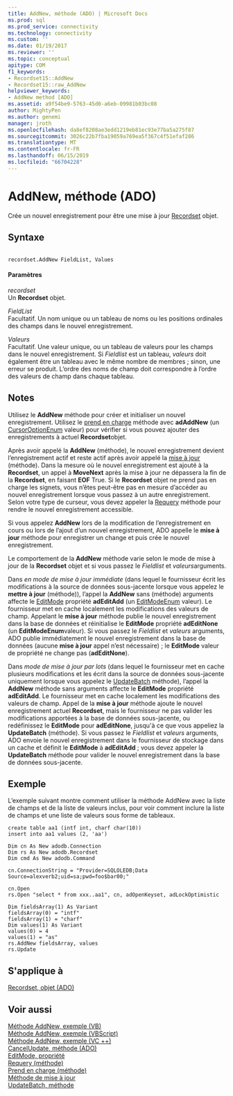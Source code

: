 ```yaml
---
title: AddNew, méthode (ADO) | Microsoft Docs
ms.prod: sql
ms.prod_service: connectivity
ms.technology: connectivity
ms.custom: ''
ms.date: 01/19/2017
ms.reviewer: ''
ms.topic: conceptual
apitype: COM
f1_keywords:
- Recordset15::AddNew
- Recordset15::raw_AddNew
helpviewer_keywords:
- AddNew method [ADO]
ms.assetid: a9f54be9-5763-45d0-a6eb-09981b03bc08
author: MightyPen
ms.author: genemi
manager: jroth
ms.openlocfilehash: da8ef8208ae3edd1219eb81ec93e77ba5a275f87
ms.sourcegitcommit: 3026c22b7fba19059a769ea5f367c4f51efaf286
ms.translationtype: MT
ms.contentlocale: fr-FR
ms.lasthandoff: 06/15/2019
ms.locfileid: "66704228"
---
```

# <a name="addnew-method-ado"></a>AddNew, méthode (ADO)
Crée un nouvel enregistrement pour être une mise à jour [Recordset](../../../ado/reference/ado-api/recordset-object-ado.md) objet.  
  
## <a name="syntax"></a>Syntaxe  
  
```  
  
recordset.AddNew FieldList, Values  
```  
  
#### <a name="parameters"></a>Paramètres  
 *recordset*  
 Un **Recordset** objet.  
  
 *FieldList*  
 Facultatif. Un nom unique ou un tableau de noms ou les positions ordinales des champs dans le nouvel enregistrement.  
  
 *Valeurs*  
 Facultatif. Une valeur unique, ou un tableau de valeurs pour les champs dans le nouvel enregistrement. Si *Fieldlist* est un tableau, *valeurs* doit également être un tableau avec le même nombre de membres ; sinon, une erreur se produit. L’ordre des noms de champ doit correspondre à l’ordre des valeurs de champ dans chaque tableau.  
  
## <a name="remarks"></a>Notes  
 Utilisez le **AddNew** méthode pour créer et initialiser un nouvel enregistrement. Utilisez le [prend en charge](../../../ado/reference/ado-api/supports-method.md) méthode avec **adAddNew** (un [CursorOptionEnum](../../../ado/reference/ado-api/cursoroptionenum.md) valeur) pour vérifier si vous pouvez ajouter des enregistrements à actuel **Recordset**objet.  
  
 Après avoir appelé la **AddNew** (méthode), le nouvel enregistrement devient l’enregistrement actif et reste actif après avoir appelé la [mise à jour](../../../ado/reference/ado-api/update-method.md) (méthode). Dans la mesure où le nouvel enregistrement est ajouté à la **Recordset**, un appel à **MoveNext** après la mise à jour ne dépassera la fin de la **Recordset**, en faisant **EOF**  True. Si le **Recordset** objet ne prend pas en charge les signets, vous n’êtes peut-être pas en mesure d’accéder au nouvel enregistrement lorsque vous passez à un autre enregistrement. Selon votre type de curseur, vous devez appeler la [Requery](../../../ado/reference/ado-api/requery-method.md) méthode pour rendre le nouvel enregistrement accessible.  
  
 Si vous appelez **AddNew** lors de la modification de l’enregistrement en cours ou lors de l’ajout d’un nouvel enregistrement, ADO appelle le **mise à jour** méthode pour enregistrer un change et puis crée le nouvel enregistrement.  
  
 Le comportement de la **AddNew** méthode varie selon le mode de mise à jour de la **Recordset** objet et si vous passez le *Fieldlist* et *valeurs*arguments.  
  
 Dans *en mode de mise à jour immédiate* (dans lequel le fournisseur écrit les modifications à la source de données sous-jacente lorsque vous appelez le **mettre à jour** (méthode)), l’appel la **AddNew** sans (méthode) arguments affecte le [EditMode](../../../ado/reference/ado-api/editmode-property.md) propriété **adEditAdd** (un [EditModeEnum](../../../ado/reference/ado-api/editmodeenum.md) valeur). Le fournisseur met en cache localement les modifications des valeurs de champ. Appelant le **mise à jour** méthode publie le nouvel enregistrement dans la base de données et réinitialise le **EditMode** propriété **adEditNone** (un **EditModeEnum**valeur). Si vous passez le *Fieldlist* et *valeurs* arguments, ADO publie immédiatement le nouvel enregistrement dans la base de données (aucune **mise à jour** appel n’est nécessaire) ; le **EditMode**  valeur de propriété ne change pas (**adEditNone**).  
  
 Dans *mode de mise à jour par lots* (dans lequel le fournisseur met en cache plusieurs modifications et les écrit dans la source de données sous-jacente uniquement lorsque vous appelez le [UpdateBatch](../../../ado/reference/ado-api/updatebatch-method.md) méthode), l’appel la **AddNew** méthode sans arguments affecte le **EditMode** propriété **adEditAdd**. Le fournisseur met en cache localement les modifications des valeurs de champ. Appel de la **mise à jour** méthode ajoute le nouvel enregistrement actuel **Recordset**, mais le fournisseur ne pas valider les modifications apportées à la base de données sous-jacente, ou redéfinissez le **EditMode** pour **adEditNone**, jusqu'à ce que vous appeliez la **UpdateBatch** (méthode). Si vous passez le *Fieldlist* et *valeurs* arguments, ADO envoie le nouvel enregistrement dans le fournisseur de stockage dans un cache et définit le **EditMode** à **adEditAdd** ; vous devez appeler la **UpdateBatch** méthode pour valider le nouvel enregistrement dans la base de données sous-jacente.  
  
## <a name="example"></a>Exemple  
 L’exemple suivant montre comment utiliser la méthode AddNew avec la liste de champs et de la liste de valeurs inclus, pour voir comment inclure la liste de champs et une liste de valeurs sous forme de tableaux.  
  
```  
create table aa1 (intf int, charf char(10))  
insert into aa1 values (2, 'aa')  
  
Dim cn As New adodb.Connection  
Dim rs As New adodb.Recordset  
Dim cmd As New adodb.Command  
  
cn.ConnectionString = "Provider=SQLOLEDB;Data Source=alexverb2;uid=sa;pwd=foo$bar00;"  
  
cn.Open  
rs.Open "select * from xxx..aa1", cn, adOpenKeyset, adLockOptimistic  
  
Dim fieldsArray(1) As Variant  
fieldsArray(0) = "intf"  
fieldsArray(1) = "charf"  
Dim values(1) As Variant  
values(0) = 4  
values(1) = "as"  
rs.AddNew fieldsArray, values  
rs.Update  
```  
  
## <a name="applies-to"></a>S'applique à  
 [Recordset, objet (ADO)](../../../ado/reference/ado-api/recordset-object-ado.md)  
  
## <a name="see-also"></a>Voir aussi  
 [Méthode AddNew, exemple (VB)](../../../ado/reference/ado-api/addnew-method-example-vb.md)   
 [Méthode AddNew, exemple (VBScript)](../../../ado/reference/ado-api/addnew-method-example-vbscript.md)   
 [Méthode AddNew, exemple (VC ++)](../../../ado/reference/ado-api/addnew-method-example-vc.md)   
 [CancelUpdate, méthode (ADO)](../../../ado/reference/ado-api/cancelupdate-method-ado.md)   
 [EditMode, propriété](../../../ado/reference/ado-api/editmode-property.md)   
 [Requery (méthode)](../../../ado/reference/ado-api/requery-method.md)   
 [Prend en charge (méthode)](../../../ado/reference/ado-api/supports-method.md)   
 [Méthode de mise à jour](../../../ado/reference/ado-api/update-method.md)   
 [UpdateBatch, méthode](../../../ado/reference/ado-api/updatebatch-method.md)
